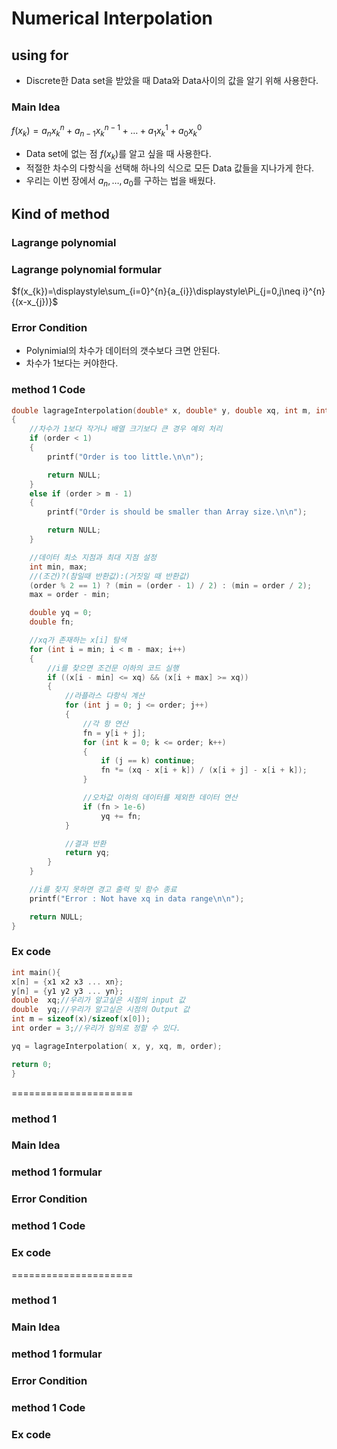 # Numerical Interpolation

## using for
- Discrete한 Data set을 받았을 때 Data와 Data사이의 값을 알기 위해 사용한다.

### Main Idea
$f(x_{k})=a_{n}x_{k}^{n}+a_{n-1}x_{k}^{n-1}+\ldots+a_{1}x_{k}^{1}+a_{0}x_{k}^{0}$

- Data set에 없는 점 $f(x_{k})$를 알고 싶을 때 사용한다. 
- 적절한 차수의 다항식을 선택해 하나의 식으로 모든 Data 값들을 지나가게 한다.
- 우리는 이번 장에서 $a_{n},\ldots,a_{0}$를 구하는 법을 배웠다. 
## Kind of method 

### Lagrange polynomial

### Lagrange polynomial formular

$f(x_{k})=\displaystyle\sum_{i=0}^{n}{a_{i}}\displaystyle\Pi_{j=0,j\neq i}^{n}{(x-x_{j})}$

### Error Condition
- Polynimial의 차수가 데이터의 갯수보다 크면 안된다.
- 차수가 1보다는 커야한다. 
### method 1 Code
```C
double lagrageInterpolation(double* x, double* y, double xq, int m, int order)
{
	//차수가 1보다 작거나 배열 크기보다 큰 경우 예외 처리
	if (order < 1)
	{
		printf("Order is too little.\n\n");

		return NULL;
	}
	else if (order > m - 1)
	{
		printf("Order is should be smaller than Array size.\n\n");

		return NULL;
	}

	//데이터 최소 지점과 최대 지점 설정
	int min, max;
	//(조건)?(참일때 반환값):(거짓일 때 반환값)
	(order % 2 == 1) ? (min = (order - 1) / 2) : (min = order / 2);
	max = order - min;

	double yq = 0;
	double fn;

	//xq가 존재하는 x[i] 탐색
	for (int i = min; i < m - max; i++)
	{
		//i를 찾으면 조건문 이하의 코드 실행
		if ((x[i - min] <= xq) && (x[i + max] >= xq))
		{
			//라플라스 다항식 계산
			for (int j = 0; j <= order; j++)
			{
				//각 항 연산
				fn = y[i + j];
				for (int k = 0; k <= order; k++)
				{
					if (j == k) continue;
					fn *= (xq - x[i + k]) / (x[i + j] - x[i + k]);
				}

				//오차값 이하의 데이터를 제외한 데이터 연산
				if (fn > 1e-6)
					yq += fn;
			}

			//결과 반환
			return yq;
		}
	}

	//i를 찾지 못하면 경고 출력 및 함수 종료
	printf("Error : Not have xq in data range\n\n");

	return NULL;
}

```

### Ex code
```C
int main(){
x[n] = {x1 x2 x3 ... xn};
y[n] = {y1 y2 y3 ... yn};
double  xq;//우리가 알고싶은 시점의 input 값
double  yq;//우리가 알고싶은 시점의 Output 값
int m = sizeof(x)/sizeof(x[0]);
int order = 3;//우리가 임의로 정할 수 있다. 

yq = lagrageInterpolation( x, y, xq, m, order);

return 0;
}
```


=====================

### method 1

### Main Idea

### method 1 formular

### Error Condition

### method 1 Code

### Ex code



=====================

### method 1

### Main Idea

### method 1 formular

### Error Condition

### method 1 Code

### Ex code

